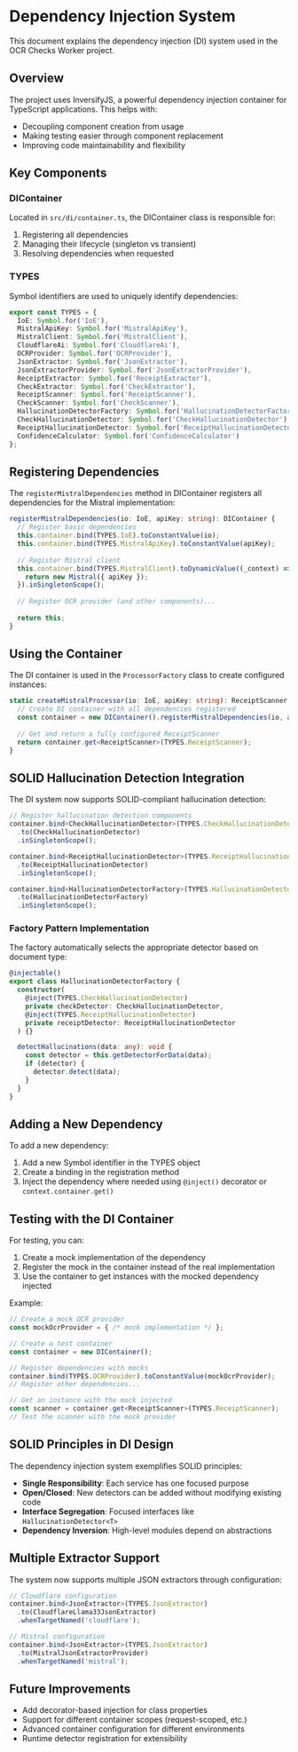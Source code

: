 # Dependency Injection System

This document explains the dependency injection (DI) system used in the OCR Checks Worker project.

## Overview

The project uses InversifyJS, a powerful dependency injection container for TypeScript applications. This helps with:

- Decoupling component creation from usage
- Making testing easier through component replacement
- Improving code maintainability and flexibility

## Key Components

### DIContainer

Located in `src/di/container.ts`, the DIContainer class is responsible for:

1. Registering all dependencies
2. Managing their lifecycle (singleton vs transient)
3. Resolving dependencies when requested

### TYPES

Symbol identifiers are used to uniquely identify dependencies:

```typescript
export const TYPES = {
  IoE: Symbol.for('IoE'),
  MistralApiKey: Symbol.for('MistralApiKey'),
  MistralClient: Symbol.for('MistralClient'),
  CloudflareAi: Symbol.for('CloudflareAi'),
  OCRProvider: Symbol.for('OCRProvider'),
  JsonExtractor: Symbol.for('JsonExtractor'),
  JsonExtractorProvider: Symbol.for('JsonExtractorProvider'),
  ReceiptExtractor: Symbol.for('ReceiptExtractor'),
  CheckExtractor: Symbol.for('CheckExtractor'),
  ReceiptScanner: Symbol.for('ReceiptScanner'),
  CheckScanner: Symbol.for('CheckScanner'),
  HallucinationDetectorFactory: Symbol.for('HallucinationDetectorFactory'),
  CheckHallucinationDetector: Symbol.for('CheckHallucinationDetector'),
  ReceiptHallucinationDetector: Symbol.for('ReceiptHallucinationDetector'),
  ConfidenceCalculator: Symbol.for('ConfidenceCalculator')
};
```

## Registering Dependencies

The `registerMistralDependencies` method in DIContainer registers all dependencies for the Mistral implementation:

```typescript
registerMistralDependencies(io: IoE, apiKey: string): DIContainer {
  // Register basic dependencies
  this.container.bind(TYPES.IoE).toConstantValue(io);
  this.container.bind(TYPES.MistralApiKey).toConstantValue(apiKey);
  
  // Register Mistral client
  this.container.bind(TYPES.MistralClient).toDynamicValue((_context) => {
    return new Mistral({ apiKey });
  }).inSingletonScope();
  
  // Register OCR provider (and other components)...
  
  return this;
}
```

## Using the Container

The DI container is used in the `ProcessorFactory` class to create configured instances:

```typescript
static createMistralProcessor(io: IoE, apiKey: string): ReceiptScanner {
  // Create DI container with all dependencies registered
  const container = new DIContainer().registerMistralDependencies(io, apiKey);
  
  // Get and return a fully configured ReceiptScanner
  return container.get<ReceiptScanner>(TYPES.ReceiptScanner);
}
```

## SOLID Hallucination Detection Integration

The DI system now supports SOLID-compliant hallucination detection:

```typescript
// Register hallucination detection components
container.bind<CheckHallucinationDetector>(TYPES.CheckHallucinationDetector)
  .to(CheckHallucinationDetector)
  .inSingletonScope();

container.bind<ReceiptHallucinationDetector>(TYPES.ReceiptHallucinationDetector)
  .to(ReceiptHallucinationDetector)
  .inSingletonScope();

container.bind<HallucinationDetectorFactory>(TYPES.HallucinationDetectorFactory)
  .to(HallucinationDetectorFactory)
  .inSingletonScope();
```

### Factory Pattern Implementation

The factory automatically selects the appropriate detector based on document type:

```typescript
@injectable()
export class HallucinationDetectorFactory {
  constructor(
    @inject(TYPES.CheckHallucinationDetector) 
    private checkDetector: CheckHallucinationDetector,
    @inject(TYPES.ReceiptHallucinationDetector) 
    private receiptDetector: ReceiptHallucinationDetector
  ) {}

  detectHallucinations(data: any): void {
    const detector = this.getDetectorForData(data);
    if (detector) {
      detector.detect(data);
    }
  }
}
```

## Adding a New Dependency

To add a new dependency:

1. Add a new Symbol identifier in the TYPES object
2. Create a binding in the registration method
3. Inject the dependency where needed using `@inject()` decorator or `context.container.get()`

## Testing with the DI Container

For testing, you can:

1. Create a mock implementation of the dependency
2. Register the mock in the container instead of the real implementation
3. Use the container to get instances with the mocked dependency injected

Example:

```typescript
// Create a mock OCR provider
const mockOcrProvider = { /* mock implementation */ };

// Create a test container
const container = new DIContainer();

// Register dependencies with mocks
container.bind(TYPES.OCRProvider).toConstantValue(mockOcrProvider);
// Register other dependencies...

// Get an instance with the mock injected
const scanner = container.get<ReceiptScanner>(TYPES.ReceiptScanner);
// Test the scanner with the mock provider
```

## SOLID Principles in DI Design

The dependency injection system exemplifies SOLID principles:

- **Single Responsibility**: Each service has one focused purpose
- **Open/Closed**: New detectors can be added without modifying existing code
- **Interface Segregation**: Focused interfaces like `HallucinationDetector<T>`
- **Dependency Inversion**: High-level modules depend on abstractions

## Multiple Extractor Support

The system now supports multiple JSON extractors through configuration:

```typescript
// Cloudflare configuration
container.bind<JsonExtractor>(TYPES.JsonExtractor)
  .to(CloudflareLlama33JsonExtractor)
  .whenTargetNamed('cloudflare');

// Mistral configuration  
container.bind<JsonExtractor>(TYPES.JsonExtractor)
  .to(MistralJsonExtractorProvider)
  .whenTargetNamed('mistral');
```

## Future Improvements

- Add decorator-based injection for class properties
- Support for different container scopes (request-scoped, etc.)
- Advanced container configuration for different environments
- Runtime detector registration for extensibility